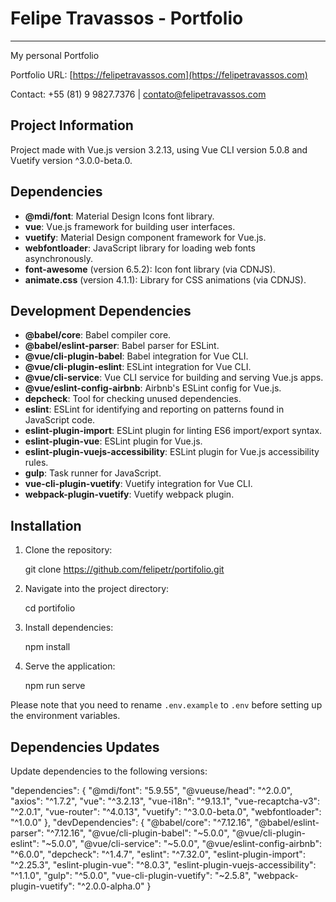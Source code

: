 Felipe Travassos - Portfolio
============================

* * *

My personal Portfolio

Portfolio URL: [https://felipetravassos.com](https://felipetravassos.com)

Contact: +55 (81) 9 9827.7376 | contato@felipetravassos.com

Project Information
-------------------

Project made with Vue.js version 3.2.13, using Vue CLI version 5.0.8 and Vuetify version ^3.0.0-beta.0.

Dependencies
------------

*   **@mdi/font**: Material Design Icons font library.
*   **vue**: Vue.js framework for building user interfaces.
*   **vuetify**: Material Design component framework for Vue.js.
*   **webfontloader**: JavaScript library for loading web fonts asynchronously.
*   **font-awesome** (version 6.5.2): Icon font library (via CDNJS).
*   **animate.css** (version 4.1.1): Library for CSS animations (via CDNJS).

Development Dependencies
------------------------

*   **@babel/core**: Babel compiler core.
*   **@babel/eslint-parser**: Babel parser for ESLint.
*   **@vue/cli-plugin-babel**: Babel integration for Vue CLI.
*   **@vue/cli-plugin-eslint**: ESLint integration for Vue CLI.
*   **@vue/cli-service**: Vue CLI service for building and serving Vue.js apps.
*   **@vue/eslint-config-airbnb**: Airbnb's ESLint config for Vue.js.
*   **depcheck**: Tool for checking unused dependencies.
*   **eslint**: ESLint for identifying and reporting on patterns found in JavaScript code.
*   **eslint-plugin-import**: ESLint plugin for linting ES6 import/export syntax.
*   **eslint-plugin-vue**: ESLint plugin for Vue.js.
*   **eslint-plugin-vuejs-accessibility**: ESLint plugin for Vue.js accessibility rules.
*   **gulp**: Task runner for JavaScript.
*   **vue-cli-plugin-vuetify**: Vuetify integration for Vue CLI.
*   **webpack-plugin-vuetify**: Vuetify webpack plugin.

Installation
------------

1.  Clone the repository:

    git clone https://github.com/felipetr/portifolio.git

2.  Navigate into the project directory:

    cd portifolio

3.  Install dependencies:

    npm install

4.  Serve the application:

    npm run serve

Please note that you need to rename `.env.example` to `.env` before setting up the environment variables.

Dependencies Updates
--------------------

Update dependencies to the following versions:

"dependencies": {
  "@mdi/font": "5.9.55",
  "@vueuse/head": "^2.0.0",
  "axios": "^1.7.2",
  "vue": "^3.2.13",
  "vue-i18n": "^9.13.1",
  "vue-recaptcha-v3": "^2.0.1",
  "vue-router": "^4.0.13",
  "vuetify": "^3.0.0-beta.0",
  "webfontloader": "^1.0.0"
},
"devDependencies": {
  "@babel/core": "^7.12.16",
  "@babel/eslint-parser": "^7.12.16",
  "@vue/cli-plugin-babel": "~5.0.0",
  "@vue/cli-plugin-eslint": "~5.0.0",
  "@vue/cli-service": "~5.0.0",
  "@vue/eslint-config-airbnb": "^6.0.0",
  "depcheck": "^1.4.7",
  "eslint": "^7.32.0",
  "eslint-plugin-import": "^2.25.3",
  "eslint-plugin-vue": "^8.0.3",
  "eslint-plugin-vuejs-accessibility": "^1.1.0",
  "gulp": "^5.0.0",
  "vue-cli-plugin-vuetify": "~2.5.8",
  "webpack-plugin-vuetify": "^2.0.0-alpha.0"
}